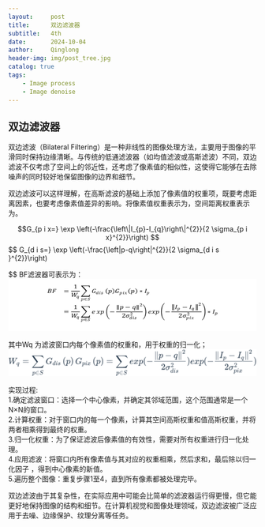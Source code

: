 ```yaml
---
layout:     post
title:      双边滤波器
subtitle:   4th
date:       2024-10-04
author:     Qinglong
header-img: img/post_tree.jpg
catalog: true
tags:
    - Image process
    - Image denoise
---
```

## 双边滤波器


双边滤波（Bilateral Filtering）是一种非线性的图像处理方法，主要用于图像的平滑同时保持边缘清晰。与传统的低通滤波器（如均值滤波或高斯滤波）不同，双边滤波不仅考虑了空间上的邻近性，还考虑了像素值的相似性，这使得它能够在去除噪声的同时较好地保留图像的边界和细节。

双边滤波可以这样理解，在高斯滤波的基础上添加了像素值的权重项，既要考虑距离因素，也要考虑像素值差异的影响。将像素值权重表示为，空间距离权重表示为。

$$G_{p i x=} \exp \left(-\frac{\left\|I_{p}-I_{q}\right\|^{2}}{2 \sigma_{p i x}^{2}}\right) 
$$
$$
G_{d i s=} \exp \left(-\frac{\left\|p-q\right\|^{2}}{2 \sigma_{d i s }^{2}}\right) 

$$
BF滤波器可表示为：  
![BF filter](https://github.com/Long-drong/Image_store/blob/master/post_blog/3232103-20240806101107068-951988315.png?raw=true)

其中Wq 为滤波窗口内每个像素值的权重和，用于权重的归一化；
![Wq](https://github.com/Long-drong/Image_store/blob/master/post_blog/3232103-20240806101107458-1258505951.png?raw=true)

实现过程:  
1.确定滤波窗口：选择一个中心像素，并确定其邻域范围，这个范围通常是一个 N×N的窗口。  
2.计算权重：对于窗口内的每一个像素，计算其空间高斯权重和值高斯权重，并将两者相乘得到最终的权重。  
3.归一化权重：为了保证滤波后像素值的有效性，需要对所有权重进行归一化处理。  
4.应用滤波：将窗口内所有像素值与其对应的权重相乘，然后求和，最后除以归一化因子 ，得到中心像素的新值。  
5.遍历整个图像：重复步骤1至4，直到所有像素都被处理完毕。  

双边滤波由于其复杂性，在实际应用中可能会比简单的滤波器运行得更慢，但它能更好地保持图像的结构和细节。在计算机视觉和图像处理领域，双边滤波被广泛应用于去噪、边缘保护、纹理分离等任务。
 





   

